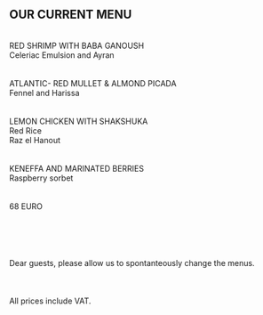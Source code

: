 ## OUR CURRENT MENU
<br/>
RED SHRIMP WITH BABA GANOUSH<br/>
Celeriac Emulsion and Ayran<br/>
<br/>
<br/>
ATLANTIC- RED MULLET & ALMOND PICADA<br/>
Fennel and Harissa<br/>
<br/>
<br/>
LEMON CHICKEN WITH SHAKSHUKA<br/>
Red Rice<br/>
Raz el Hanout<br/>
<br/>
<br/>
KENEFFA AND MARINATED BERRIES<br/>
Raspberry sorbet<br/>
<br/>
<br/>
68 EURO<br/>
<br/>
 <br/>
<br/>
 <br/>
<br/>
Dear guests, please allow us to spontanteously change the menus.<br/>
<br/>
 <br/>
<br/>
All prices include VAT.

